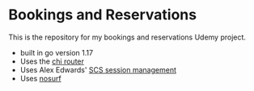 # Bookings and Reservations

This is the repository for my bookings and reservations Udemy project.

- built in go version 1.17 
- Uses the [chi router](https://github.com/go-chi/chi)
- Uses Alex Edwards' [SCS session management](https://github.com/alexedwards/scs)
- Uses [nosurf](https://github.com/justinas/nosurf)

